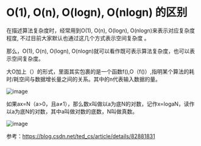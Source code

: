 # O(1), O(n), O(logn), O(nlogn) 的区别


在描述算法复杂度时，经常用到O(1), O(n), O(logn), O(nlogn)来表示对应复杂度程度, 不过目前大家默认也通过这几个方式表示空间复杂度 。

那么，O(1), O(n), O(logn), O(nlogn)就可以看作既可表示算法复杂度，也可以表示空间复杂度。

大O加上（）的形式，里面其实包裹的是一个函数f(),O（f()）,指明某个算法的耗时/耗空间与数据增长量之间的关系。其中的n代表输入数据的量。

![image](https://github.com/williamzhang11/fastTech/blob/master/src/main/java/com/xiu/fastTech/timecomplexity/image/timecomplexity1.jpg)

如果ax=N（a>0，且a≠1），那么数x叫做以a为底N的对数，记作x=logaN，读作以a为底N的对数，其中a叫做对数的底数，N叫做真数。

![image](https://github.com/williamzhang11/fastTech/blob/master/src/main/java/com/xiu/fastTech/timecomplexity/image/timecomplexity2.jpg)

参考：https://blog.csdn.net/ted_cs/article/details/82881831